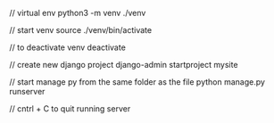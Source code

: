 // virtual env
python3 -m venv ./venv

// start venv
source ./venv/bin/activate

// to deactivate venv
deactivate

//  create new django project
django-admin startproject mysite

// start manage py from the same folder as the file
python manage.py runserver

// cntrl + C to quit running server